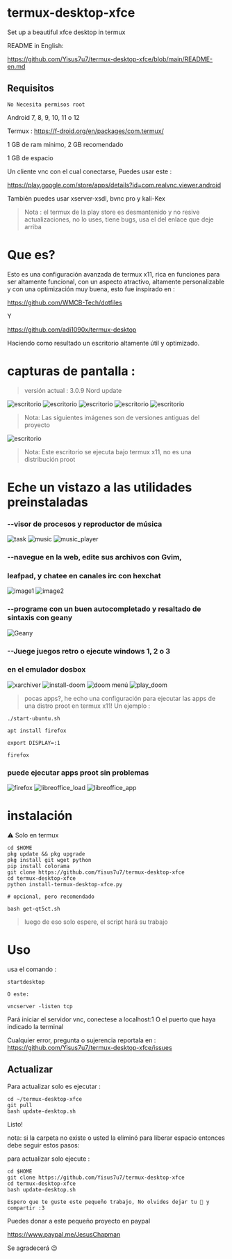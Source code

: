 # termux-desktop-xfce
Set up a beautiful xfce desktop in termux 

README in English:

https://github.com/Yisus7u7/termux-desktop-xfce/blob/main/README-en.md

## Requisitos 

`No Necesita permisos root`

Android 7, 8, 9, 10, 11 o 12

Termux : https://f-droid.org/en/packages/com.termux/

1 GB de ram mínimo, 2 GB recomendado 

1 GB de espacio 

Un cliente vnc con el cual conectarse, 
Puedes usar este :

https://play.google.com/store/apps/details?id=com.realvnc.viewer.android

También puedes usar xserver-xsdl, bvnc pro y 
kali-Kex

> Nota : el termux de la play store es desmantenido 
y no resive actualizaciones, no lo uses, tiene 
bugs, usa el del enlace que deje arriba 

# Que es? 

Esto es una configuración avanzada de termux x11, 
rica en funciones para ser altamente funcional,
con un aspecto atractivo, altamente personalizable
y con una optimización muy buena, esto fue 
inspirado en :

https://github.com/WMCB-Tech/dotfiles

Y

https://github.com/adi1090x/termux-desktop

Haciendo como resultado un escritorio altamente
útil y optimizado. 

# capturas de pantalla :

> versión actual : 3.0.9 Nord update

![escritorio](./fotos/desktop.png)
![escritorio](./fotos/desktop2.png)
![escritorio](./fotos/desktop3.png)
![escritorio](./fotos/desktop5.png)
![escritorio](./fotos/desktop6.png)

> Nota: Las siguientes imágenes son de versiones antiguas del proyecto

![escritorio](./fotos/desktop7.png)



> Nota: Este escritorio se ejecuta bajo termux 
x11, no es una distribución proot

# Eche un vistazo a las utilidades preinstaladas

### --visor de procesos y reproductor de música

![task](./fotos/task.png)
![music](./fotos/music1.png)
![music_player](./fotos/play_music.png)

### --navegue en la web, edite sus archivos con Gvim,
### leafpad, y chatee en canales irc con hexchat

![image1](./fotos/web-and-mail.png) 
![image2](./fotos/chat_vim_text-editor.png) 

### --programe con un buen autocompletado y resaltado de sintaxis con geany

![Geany](./fotos/geany.png)

### --Juege juegos retro o ejecute windows 1, 2 o 3
### en el emulador dosbox

![xarchiver](./fotos/xarchiver.png)
![install-doom](./fotos/install_doom.png)
![doom menú](./fotos/playdoom-menu.png)
![play_doom](./fotos/play_doom.png)

> pocas apps?, he echo una configuración para 
> ejecutar las apps de una distro proot en termux x11! 
> Un ejemplo :

```
./start-ubuntu.sh

apt install firefox

export DISPLAY=:1

firefox 
```

### puede ejecutar apps proot sin problemas

![firefox](./fotos/proot-firefox.png) 
![libreoffice_load](./fotos/proot-libreoffice.png) 
![libreoffice_app](./fotos/proot-libreoffice2.png) 

# instalación 

⚠ Solo en termux 

```
cd $HOME
pkg update && pkg upgrade 
pkg install git wget python
pip install colorama
git clone https://github.com/Yisus7u7/termux-desktop-xfce
cd termux-desktop-xfce
python install-termux-desktop-xfce.py

# opcional, pero recomendado

bash get-qt5ct.sh
```

> luego de eso solo espere, el script hará su trabajo 

# Uso 

usa el comando :

```
startdesktop 

O este:

vncserver -listen tcp 
```

Pará iniciar el servidor vnc, conectese a localhost:1
O el puerto que haya indicado la terminal 

Cualquier error, pregunta o sujerencia reportala en :
https://github.com/Yisus7u7/termux-desktop-xfce/issues

## Actualizar 

Para actualizar solo es ejecutar :

```
cd ~/termux-desktop-xfce 
git pull 
bash update-desktop.sh 
```

Listo! 

nota: si la carpeta no existe o usted la eliminó 
para liberar espacio entonces debe seguir estos 
pasos:

para actualizar solo ejecute :

```
cd $HOME
git clone https://github.com/Yisus7u7/termux-desktop-xfce
cd termux-desktop-xfce 
bash update-desktop.sh 
```

`Espero que te guste este pequeño trabajo,
No olvides dejar tu 🌟 y compartir :3`

Puedes donar a este pequeño proyecto en paypal

https://www.paypal.me/JesusChapman 

Se agradecerá 😉

